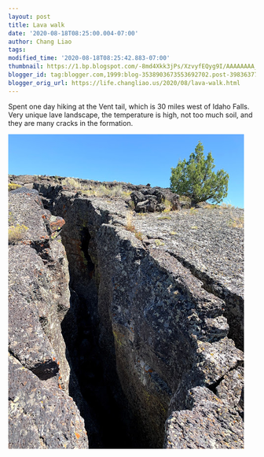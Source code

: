 ```yaml
---
layout: post
title: Lava walk
date: '2020-08-18T08:25:00.004-07:00'
author: Chang Liao
tags:
modified_time: '2020-08-18T08:25:42.883-07:00'
thumbnail: https://1.bp.blogspot.com/-8md4Xkk3jPs/XzvyfEQyg9I/AAAAAAAA_S4/o5wn2x0A6nQCE96SXxNVrbAM3iQSw4uOgCPcBGAsYHg/s72-c/IMG_1130.HEIC
blogger_id: tag:blogger.com,1999:blog-3538903673553692702.post-3983637763551172435
blogger_orig_url: https://life.changliao.us/2020/08/lava-walk.html
---
```


Spent one day hiking at the Vent tail, which is 30 miles west of Idaho Falls.
Very unique lave landscape, the temperature is high, not too much soil, and they are many cracks in the formation.

![Figure 1](https://github.com/changliao/life/blob/main/_figure/2020/lava_walk.jpg?raw=true)